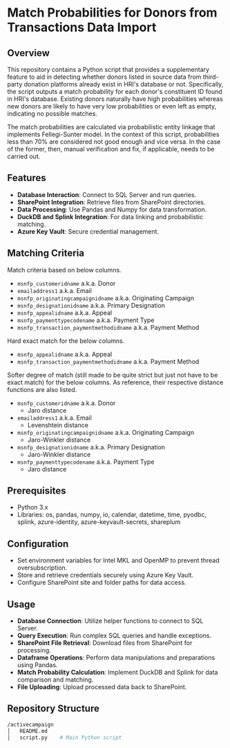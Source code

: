 # Match Probabilities for Donors from Transactions Data Import

## Overview
This repository contains a Python script that provides a supplementary feature to aid in detecting whether donors listed in source data from third-party donation platforms already exist in HRI's database or not. Specifically, the script outputs a match probability for each donor's constituent ID found in HRI's database. Existing donors naturally have high probabilities whereas new donors are likely to have very low probabilities or even left as empty, indicating no possible matches.

The match probabilities are calculated via probabilistic entity linkage that implements Fellegi-Sunter model. In the context of this script, probabilities less than 70% are considered not good enough and vice versa. In the case of the former, then, manual verification and fix, if applicable, needs to be carried out.

## Features
- **Database Interaction**: Connect to SQL Server and run queries.
- **SharePoint Integration**: Retrieve files from SharePoint directories.
- **Data Processing**: Use Pandas and Numpy for data transformation.
- **DuckDB and Splink Integration**: For data linking and probabilistic matching.
- **Azure Key Vault**: Secure credential management.

## Matching Criteria
Match criteria based on below columns.
-	`msnfp_customeridname` a.k.a. Donor
- `emailaddress1` a.k.a. Email
- `msnfp_originatingcampaignidname` a.k.a. Originating Campaign
- `msnfp_designationidname` a.k.a. Primary Designation
- `msnfp_appealidname` a.k.a. Appeal
- `msnfp_paymenttypecodename` a.k.a. Payment Type
- `msnfp_transaction_paymentmethodidname` a.k.a. Payment Method

Hard exact match for the below columns.
-	`msnfp_appealidname` a.k.a. Appeal
-	`msnfp_transaction_paymentmethodidname` a.k.a. Payment Method

Softer degree of match (still made to be quite strict but just not have to be exact match) for the below columns. As reference, their respective distance functions are also listed.
- `msnfp_customeridname` a.k.a. Donor
  - Jaro distance
- `emailaddress1` a.k.a. Email
  - Levenshtein distance
- `msnfp_originatingcampaignidname` a.k.a. Originating Campaign
  - Jaro-Winkler distance
- `msnfp_designationidname` a.k.a. Primary Designation
  - Jaro-Winkler distance
- `msnfp_paymenttypecodename` a.k.a. Payment Type
  - Jaro distance

## Prerequisites
- Python 3.x
- Libraries: os, pandas, numpy, io, calendar, datetime, time, pyodbc, splink, azure-identity, azure-keyvault-secrets, shareplum

## Configuration
- Set environment variables for Intel MKL and OpenMP to prevent thread oversubscription.
- Store and retrieve credentials securely using Azure Key Vault.
- Configure SharePoint site and folder paths for data access.

## Usage
- **Database Connection**: Utilize helper functions to connect to SQL Server.
- **Query Execution**: Run complex SQL queries and handle exceptions.
- **SharePoint File Retrieval**: Download files from SharePoint for processing.
- **Dataframe Operations**: Perform data manipulations and preparations using Pandas.
- **Match Probability Calculation**: Implement DuckDB and Splink for data comparison and matching.
- **File Uploading**: Upload processed data back to SharePoint.

## Repository Structure
 ```bash
 /activecampaign
│   README.md
│   script.py    # Main Python script
```
